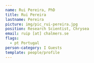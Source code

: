 ```yaml
---
name: Rui Pereira, PhD
title: Rui Pereira
lastname: Pereira
picture: img/pic_rui-pereira.jpg
position: Research Scientist, Chrysea
email: ruip [at] chalmers.se
flags:
  - pt Portugal
person-category: I Guests
template: people/profile
---
```

